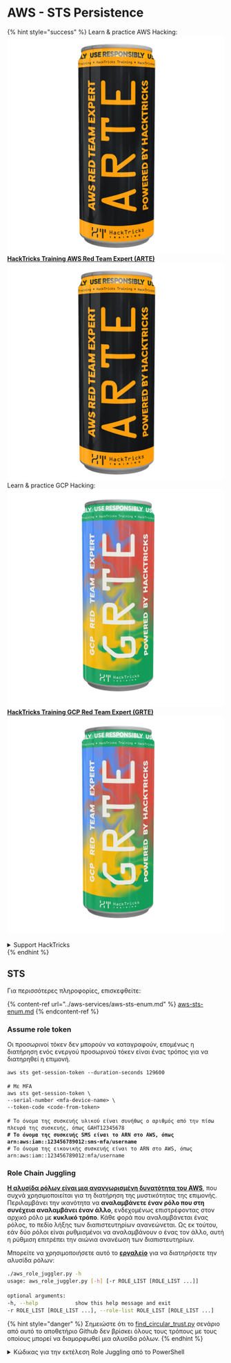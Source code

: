# AWS - STS Persistence

{% hint style="success" %}
Learn & practice AWS Hacking:<img src="../../../.gitbook/assets/image (1).png" alt="" data-size="line">[**HackTricks Training AWS Red Team Expert (ARTE)**](https://training.hacktricks.xyz/courses/arte)<img src="../../../.gitbook/assets/image (1).png" alt="" data-size="line">\
Learn & practice GCP Hacking: <img src="../../../.gitbook/assets/image (2).png" alt="" data-size="line">[**HackTricks Training GCP Red Team Expert (GRTE)**<img src="../../../.gitbook/assets/image (2).png" alt="" data-size="line">](https://training.hacktricks.xyz/courses/grte)

<details>

<summary>Support HackTricks</summary>

* Check the [**subscription plans**](https://github.com/sponsors/carlospolop)!
* **Join the** 💬 [**Discord group**](https://discord.gg/hRep4RUj7f) or the [**telegram group**](https://t.me/peass) or **follow** us on **Twitter** 🐦 [**@hacktricks\_live**](https://twitter.com/hacktricks\_live)**.**
* **Share hacking tricks by submitting PRs to the** [**HackTricks**](https://github.com/carlospolop/hacktricks) and [**HackTricks Cloud**](https://github.com/carlospolop/hacktricks-cloud) github repos.

</details>
{% endhint %}

## STS

Για περισσότερες πληροφορίες, επισκεφθείτε:

{% content-ref url="../aws-services/aws-sts-enum.md" %}
[aws-sts-enum.md](../aws-services/aws-sts-enum.md)
{% endcontent-ref %}

### Assume role token

Οι προσωρινοί τόκεν δεν μπορούν να καταγραφούν, επομένως η διατήρηση ενός ενεργού προσωρινού τόκεν είναι ένας τρόπος για να διατηρηθεί η επιμονή.

<pre class="language-bash"><code class="lang-bash">aws sts get-session-token --duration-seconds 129600

# Με MFA
aws sts get-session-token \
--serial-number &#x3C;mfa-device-name> \
--token-code &#x3C;code-from-token>

# Το όνομα της συσκευής υλικού είναι συνήθως ο αριθμός από την πίσω πλευρά της συσκευής, όπως GAHT12345678
<strong># Το όνομα της συσκευής SMS είναι το ARN στο AWS, όπως arn:aws:iam::123456789012:sms-mfa/username
</strong># Το όνομα της εικονικής συσκευής είναι το ARN στο AWS, όπως arn:aws:iam::123456789012:mfa/username
</code></pre>

### Role Chain Juggling

[**Η αλυσίδα ρόλων είναι μια αναγνωρισμένη δυνατότητα του AWS**](https://docs.aws.amazon.com/IAM/latest/UserGuide/id\_roles\_terms-and-concepts.html#Role%20chaining), που συχνά χρησιμοποιείται για τη διατήρηση της μυστικότητας της επιμονής. Περιλαμβάνει την ικανότητα να **αναλαμβάνετε έναν ρόλο που στη συνέχεια αναλαμβάνει έναν άλλο**, ενδεχομένως επιστρέφοντας στον αρχικό ρόλο με **κυκλικό τρόπο**. Κάθε φορά που αναλαμβάνεται ένας ρόλος, το πεδίο λήξης των διαπιστευτηρίων ανανεώνεται. Ως εκ τούτου, εάν δύο ρόλοι είναι ρυθμισμένοι να αναλαμβάνουν ο ένας τον άλλο, αυτή η ρύθμιση επιτρέπει την αιώνια ανανέωση των διαπιστευτηρίων.

Μπορείτε να χρησιμοποιήσετε αυτό το [**εργαλείο**](https://github.com/hotnops/AWSRoleJuggler/) για να διατηρήσετε την αλυσίδα ρόλων:
```bash
./aws_role_juggler.py -h
usage: aws_role_juggler.py [-h] [-r ROLE_LIST [ROLE_LIST ...]]

optional arguments:
-h, --help            show this help message and exit
-r ROLE_LIST [ROLE_LIST ...], --role-list ROLE_LIST [ROLE_LIST ...]
```
{% hint style="danger" %}
Σημειώστε ότι το [find\_circular\_trust.py](https://github.com/hotnops/AWSRoleJuggler/blob/master/find\_circular\_trust.py) σενάριο από αυτό το αποθετήριο Github δεν βρίσκει όλους τους τρόπους με τους οποίους μπορεί να διαμορφωθεί μια αλυσίδα ρόλων.
{% endhint %}

<details>

<summary>Κώδικας για την εκτέλεση Role Juggling από το PowerShell</summary>
```powershell
# PowerShell script to check for role juggling possibilities using AWS CLI

# Check for AWS CLI installation
if (-not (Get-Command "aws" -ErrorAction SilentlyContinue)) {
Write-Error "AWS CLI is not installed. Please install it and configure it with 'aws configure'."
exit
}

# Function to list IAM roles
function List-IAMRoles {
aws iam list-roles --query "Roles[*].{RoleName:RoleName, Arn:Arn}" --output json
}

# Initialize error count
$errorCount = 0

# List all roles
$roles = List-IAMRoles | ConvertFrom-Json

# Attempt to assume each role
foreach ($role in $roles) {
$sessionName = "RoleJugglingTest-" + (Get-Date -Format FileDateTime)
try {
$credentials = aws sts assume-role --role-arn $role.Arn --role-session-name $sessionName --query "Credentials" --output json 2>$null | ConvertFrom-Json
if ($credentials) {
Write-Host "Successfully assumed role: $($role.RoleName)"
Write-Host "Access Key: $($credentials.AccessKeyId)"
Write-Host "Secret Access Key: $($credentials.SecretAccessKey)"
Write-Host "Session Token: $($credentials.SessionToken)"
Write-Host "Expiration: $($credentials.Expiration)"

# Set temporary credentials to assume the next role
$env:AWS_ACCESS_KEY_ID = $credentials.AccessKeyId
$env:AWS_SECRET_ACCESS_KEY = $credentials.SecretAccessKey
$env:AWS_SESSION_TOKEN = $credentials.SessionToken

# Try to assume another role using the temporary credentials
foreach ($nextRole in $roles) {
if ($nextRole.Arn -ne $role.Arn) {
$nextSessionName = "RoleJugglingTest-" + (Get-Date -Format FileDateTime)
try {
$nextCredentials = aws sts assume-role --role-arn $nextRole.Arn --role-session-name $nextSessionName --query "Credentials" --output json 2>$null | ConvertFrom-Json
if ($nextCredentials) {
Write-Host "Also successfully assumed role: $($nextRole.RoleName) from $($role.RoleName)"
Write-Host "Access Key: $($nextCredentials.AccessKeyId)"
Write-Host "Secret Access Key: $($nextCredentials.SecretAccessKey)"
Write-Host "Session Token: $($nextCredentials.SessionToken)"
Write-Host "Expiration: $($nextCredentials.Expiration)"
}
} catch {
$errorCount++
}
}
}

# Reset environment variables
Remove-Item Env:\AWS_ACCESS_KEY_ID
Remove-Item Env:\AWS_SECRET_ACCESS_KEY
Remove-Item Env:\AWS_SESSION_TOKEN
} else {
$errorCount++
}
} catch {
$errorCount++
}
}

# Output the number of errors if any
if ($errorCount -gt 0) {
Write-Host "$errorCount error(s) occurred during role assumption attempts."
} else {
Write-Host "No errors occurred. All roles checked successfully."
}

Write-Host "Role juggling check complete."
```
</details>

{% hint style="success" %}
Μάθετε & εξασκηθείτε στο AWS Hacking:<img src="../../../.gitbook/assets/image (1).png" alt="" data-size="line">[**HackTricks Training AWS Red Team Expert (ARTE)**](https://training.hacktricks.xyz/courses/arte)<img src="../../../.gitbook/assets/image (1).png" alt="" data-size="line">\
Μάθετε & εξασκηθείτε στο GCP Hacking: <img src="../../../.gitbook/assets/image (2).png" alt="" data-size="line">[**HackTricks Training GCP Red Team Expert (GRTE)**<img src="../../../.gitbook/assets/image (2).png" alt="" data-size="line">](https://training.hacktricks.xyz/courses/grte)

<details>

<summary>Υποστήριξη HackTricks</summary>

* Ελέγξτε τα [**σχέδια συνδρομής**](https://github.com/sponsors/carlospolop)!
* **Εγγραφείτε στην** 💬 [**ομάδα Discord**](https://discord.gg/hRep4RUj7f) ή στην [**ομάδα telegram**](https://t.me/peass) ή **ακολουθήστε** μας στο **Twitter** 🐦 [**@hacktricks\_live**](https://twitter.com/hacktricks\_live)**.**
* **Μοιραστείτε κόλπα hacking υποβάλλοντας PRs στα** [**HackTricks**](https://github.com/carlospolop/hacktricks) και [**HackTricks Cloud**](https://github.com/carlospolop/hacktricks-cloud) github repos.

</details>
{% endhint %}
